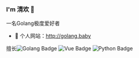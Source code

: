 ###  I'm 清欢 🌅
一名Golang极度爱好者
- :hammer:  个人网站：http://golang.baby

擅长![Golang Badge](https://img.shields.io/badge/-Golang-00ADD8?style=flat&logo=Go&logoColor=white) ![Vue Badge](https://img.shields.io/badge/-Vue-4FC08D?style=flat&logo=vue&logoColor=white) ![Python Badge](https://img.shields.io/badge/-Python-3776AB?style=flat&logo=Python&logoColor=white) 
